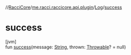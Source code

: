 //[RacciCore](../../../index.md)/[me.racci.raccicore.api.plugin](../index.md)/[Log](index.md)/[success](success.md)

# success

[jvm]\
fun [success](success.md)(message: [String](https://kotlinlang.org/api/latest/jvm/stdlib/kotlin/-string/index.html), thrown: [Throwable](https://kotlinlang.org/api/latest/jvm/stdlib/kotlin/-throwable/index.html)? = null)
